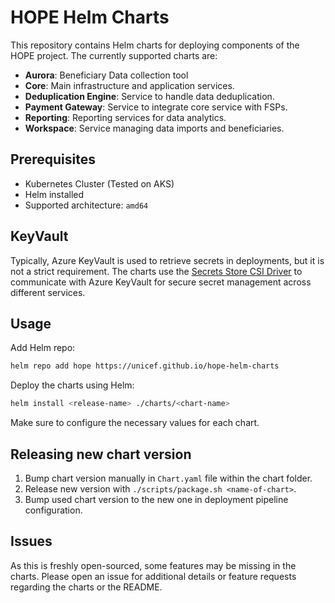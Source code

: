# HOPE Helm Charts

This repository contains Helm charts for deploying components of the HOPE project. The currently supported charts are:
- **Aurora**: Beneficiary Data collection tool
- **Core**: Main infrastructure and application services.
- **Deduplication Engine**: Service to handle data deduplication.
- **Payment Gateway**: Service to integrate core service with FSPs.
- **Reporting**: Reporting services for data analytics.
- **Workspace**: Service managing data imports and beneficiaries.

## Prerequisites
- Kubernetes Cluster (Tested on AKS)
- Helm installed
- Supported architecture: `amd64`

## KeyVault
Typically, Azure KeyVault is used to retrieve secrets in deployments, but it is not a strict requirement. The charts use the [Secrets Store CSI Driver](https://secrets-store-csi-driver.sigs.k8s.io/) to communicate with Azure KeyVault for secure secret management across different services.

## Usage
Add Helm repo:
```bash
helm repo add hope https://unicef.github.io/hope-helm-charts
```

Deploy the charts using Helm:
```bash
helm install <release-name> ./charts/<chart-name>
```

Make sure to configure the necessary values for each chart.

## Releasing new chart version

1. Bump chart version manually in `Chart.yaml` file within the chart folder.
2. Release new version with `./scripts/package.sh <name-of-chart>`.
3. Bump used chart version to the new one in deployment pipeline configuration.

## Issues
As this is freshly open-sourced, some features may be missing in the charts. Please open an issue for additional details or feature requests regarding the charts or the README.
